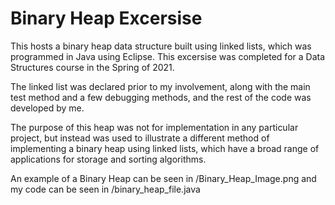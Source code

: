 # Binary Heap Excersise
This hosts a binary heap data structure built using linked lists, which was programmed in Java using Eclipse. This excersise was completed for a Data Structures course in the Spring of 2021.

The linked list was declared prior to my involvement, along with the main test method and a few debugging methods, and the rest of the code was developed by me.

The purpose of this heap was not for implementation in any particular project, but instead was used to illustrate a different method of implementing a binary heap using linked lists, which have a broad range of applications for storage and sorting algorithms.

An example of a Binary Heap can be seen in /Binary_Heap_Image.png and my code can be seen in /binary_heap_file.java
